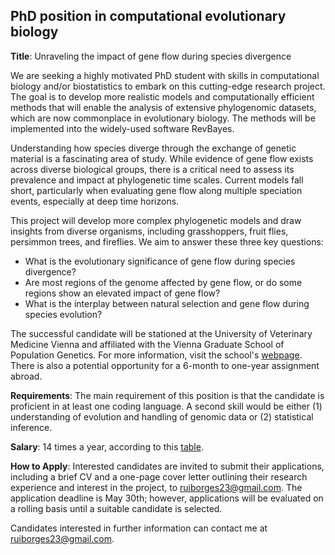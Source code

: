 ## PhD position in computational evolutionary biology 

**Title**: Unraveling the impact of gene flow during species divergence

We are seeking a highly motivated PhD student with skills in computational biology and/or biostatistics to embark on this cutting-edge research project. The goal is to develop more realistic models and computationally efficient methods that will enable the analysis of extensive phylogenomic datasets, which are now commonplace in evolutionary biology. The methods will be implemented into the widely-used software RevBayes.

Understanding how species diverge through the exchange of genetic material is a fascinating area of study. While evidence of gene flow exists across diverse biological groups, there is a critical need to assess its prevalence and impact at phylogenetic time scales. Current models fall short, particularly when evaluating gene flow along multiple speciation events, especially at deep time horizons. 

This project will develop more complex phylogenetic models and draw insights from diverse organisms, including grasshoppers, fruit flies, persimmon trees, and fireflies. We aim to answer these three key questions:

* What is the evolutionary significance of gene flow during species divergence?
* Are most regions of the genome affected by gene flow, or do some regions show an elevated impact of gene flow?
* What is the interplay between natural selection and gene flow during species evolution?

The successful candidate will be stationed at the University of Veterinary Medicine Vienna and affiliated with the Vienna Graduate School of Population Genetics. For more information, visit the school's [webpage](https://www.popgen-vienna.at/). There is also a potential opportunity for a 6-month to one-year assignment abroad. 

**Requirements**: The main requirement of this position is that the candidate is proficient in at least one coding language. A second skill would be either (1) understanding of evolution and handling of genomic data or (2) statistical inference. 

**Salary**: 14 times a year, according to this [table](https://www.fwf.ac.at/en/funding/steps-to-your-fwf-project/further-information/personnel-costs).

**How to Apply**: Interested candidates are invited to submit their applications, including a brief CV and a one-page cover letter outlining their research experience and interest in the project, to ruiborges23@gmail.com. The application deadline is May 30th; however, applications will be evaluated on a rolling basis until a suitable candidate is selected.

Candidates interested in further information can contact me at ruiborges23@gmail.com.


